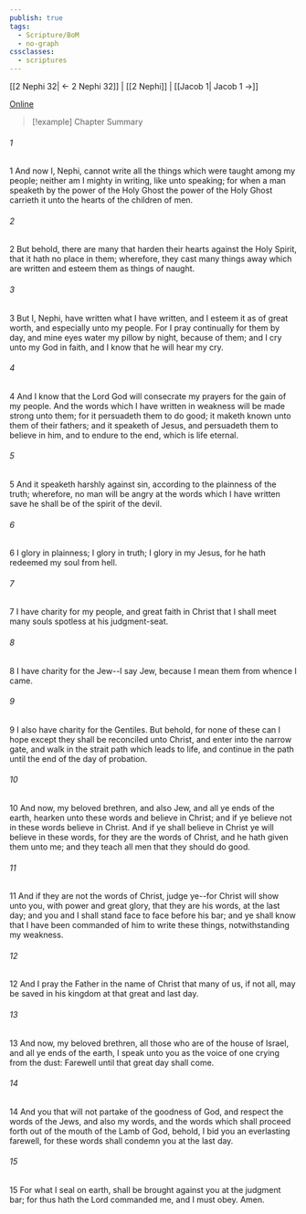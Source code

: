 ```yaml
---
publish: true
tags:
  - Scripture/BoM
  - no-graph
cssclasses:
  - scriptures
---
```

[[2 Nephi 32| ← 2 Nephi 32]] | [[2 Nephi]] | [[Jacob 1| Jacob 1 →]]

[Online](https://churchofjesuschrist.org/study/scriptures/bofm/2-ne/33?lang=eng)

>[!example] Chapter Summary
>
###### 1
1 And now I, Nephi, cannot write all the things which were taught among my people; neither am I mighty in writing, like unto speaking; for when a man speaketh by the power of the Holy Ghost the power of the Holy Ghost carrieth it unto the hearts of the children of men.
###### 2
2 But behold, there are many that harden their hearts against the Holy Spirit, that it hath no place in them; wherefore, they cast many things away which are written and esteem them as things of naught.
###### 3
3 But I, Nephi, have written what I have written, and I esteem it as of great worth, and especially unto my people. For I pray continually for them by day, and mine eyes water my pillow by night, because of them; and I cry unto my God in faith, and I know that he will hear my cry.
###### 4
4 And I know that the Lord God will consecrate my prayers for the gain of my people. And the words which I have written in weakness will be made strong unto them; for it persuadeth them to do good; it maketh known unto them of their fathers; and it speaketh of Jesus, and persuadeth them to believe in him, and to endure to the end, which is life eternal.
###### 5
5 And it speaketh harshly against sin, according to the plainness of the truth; wherefore, no man will be angry at the words which I have written save he shall be of the spirit of the devil.
###### 6
6 I glory in plainness; I glory in truth; I glory in my Jesus, for he hath redeemed my soul from hell.
###### 7
7 I have charity for my people, and great faith in Christ that I shall meet many souls spotless at his judgment-seat.
###### 8
8 I have charity for the Jew--I say Jew, because I mean them from whence I came.
###### 9
9 I also have charity for the Gentiles. But behold, for none of these can I hope except they shall be reconciled unto Christ, and enter into the narrow gate, and walk in the strait path which leads to life, and continue in the path until the end of the day of probation.
###### 10
10 And now, my beloved brethren, and also Jew, and all ye ends of the earth, hearken unto these words and believe in Christ; and if ye believe not in these words believe in Christ. And if ye shall believe in Christ ye will believe in these words, for they are the words of Christ, and he hath given them unto me; and they teach all men that they should do good.
###### 11
11 And if they are not the words of Christ, judge ye--for Christ will show unto you, with power and great glory, that they are his words, at the last day; and you and I shall stand face to face before his bar; and ye shall know that I have been commanded of him to write these things, notwithstanding my weakness.
###### 12
12 And I pray the Father in the name of Christ that many of us, if not all, may be saved in his kingdom at that great and last day.
###### 13
13 And now, my beloved brethren, all those who are of the house of Israel, and all ye ends of the earth, I speak unto you as the voice of one crying from the dust: Farewell until that great day shall come.
###### 14
14 And you that will not partake of the goodness of God, and respect the words of the Jews, and also my words, and the words which shall proceed forth out of the mouth of the Lamb of God, behold, I bid you an everlasting farewell, for these words shall condemn you at the last day.
###### 15
15 For what I seal on earth, shall be brought against you at the judgment bar; for thus hath the Lord commanded me, and I must obey. Amen.



